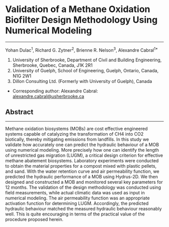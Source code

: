 # Validation of a Methane Oxidation Biofilter Design Methodology Using Numerical Modeling
***
Yohan Dulac<sup>1</sup>, Richard G. Zytner<sup>2</sup>, Brienne R. Nelson<sup>3</sup>, Alexandre Cabral<sup>1*</sup>

1. University of Sherbrooke, Department of Civil and Building Engineering, Sherbrooke, Quebec, Canada, J1K 2R1
2. University of Guelph, School of Engineering, Guelph, Ontario, Canada, N1G 2W1
3. Dillon Consulting Ltd. (Formerly with University of Guelph), Canada
* Corresponding author: Alexandre Cabral: alexandre.cabral@usherbrooke.ca

## Abstract
***
Methane oxidation biosystems (MOBs) are cost effective engineered systems capable of catalyzing the transformation of CH4 into CO2 biotically, thereby mitigating emissions from landfills. In this study we validate how accurately one can predict the hydraulic behaviour of a MOB using numerical modeling. More precisely how one can identify the length of unrestricted gas migration (LUGM), a critical design criterion for effective methane abatement biosystems. Laboratory experiments were conducted to obtain the material properties for a compost mixed with plastic pellets, and sand. With the water retention curve and air permeability function, we predicted the hydraulic performance of a MOB using Hydrus-2D. We then designed and constructed a MOB and monitored several key parameters for 12 months. The validation of the design methodology was conducted using field measurements, while actual climatic data was used as input in numerical modeling. The air permeability function was an appropriate activation function for determining LUGM. Accordingly, the predicted hydraulic behaviour matched the measured hydraulic behaviour reasonably well. This is quite encouraging in terms of the practical value of the procedure proposed herein.
